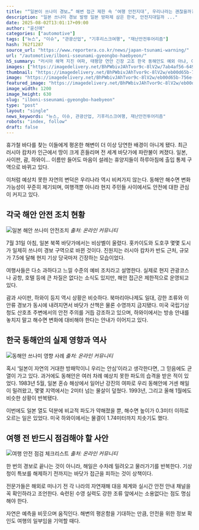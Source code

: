 ```yaml
---
title: "“일본이 쓰나미 경보…” 해변 접근 제한 속 ‘여행 안전지대’, 우리나라는 괜찮을까?"
description: "일본 쓰나미 경보 발령 일본 방파제 삼은 한국, 안전지대일까 ..."
date: 2025-08-02T13:01:17+09:00
author: "윤신애"
categories: ["automotive"]
tags: ["뉴스", "이슈", "관광산업", "기후리스크여행", "재난안전투어리즘"]
hash: 762f1287
source_url: "https://www.reportera.co.kr/news/japan-tsunami-warning/"
url: "/automotive/ilboni-sseunami-gyeongbo-haebyeon/"
h5_summary: "러시아 해역 지진 여파, 태평양 연안 긴장 고조 한국 동해안도 예외 아냐, 여행지 안전 확인 필수"
images: ["https://imagedelivery.net/BhPWbivJAhTvor9c-8lV2w/7ab4af56-6490-4cc3-a012-9362a21d2d00/public", "https://imagedelivery.net/BhPWbivJAhTvor9c-8lV2w/327aac4b-7f07-4e69-a42b-9552e5194400/public", "https://imagedelivery.net/BhPWbivJAhTvor9c-8lV2w/eb00d65b-756e-4c8f-951f-9f7f05f31000/public", "https://imagedelivery.net/BhPWbivJAhTvor9c-8lV2w/e831b914-72a5-4533-f785-c1d8b26b4c00/public"]
thumbnail: "https://imagedelivery.net/BhPWbivJAhTvor9c-8lV2w/eb00d65b-756e-4c8f-951f-9f7f05f31000/public"
image: "https://imagedelivery.net/BhPWbivJAhTvor9c-8lV2w/eb00d65b-756e-4c8f-951f-9f7f05f31000/public"
featured_image: "https://imagedelivery.net/BhPWbivJAhTvor9c-8lV2w/eb00d65b-756e-4c8f-951f-9f7f05f31000/public"
image_width: 1200
image_height: 630
slug: "ilboni-sseunami-gyeongbo-haebyeon"
type: "post"
layout: "single"
news_keywords: "뉴스, 이슈, 관광산업, 기후리스크여행, 재난안전투어리즘"
robots: "index, follow"
draft: false
---
```


휴가철 바다를 찾는 이들에게 평온한 해변이 더 이상 당연한 배경이 아니게 됐다. 최근 러시아 캄차카 인근에서 땅이 크게 흔들리며 전 세계 바닷가에 파란불이 켜졌다. 일본, 사이판, 괌, 하와이… 이름만 들어도 마음이 설레는 휴양지들이 하루아침에 출입 통제 구역으로 바뀌고 있다.

이처럼 예상치 못한 자연의 변덕은 우리나라 역시 비켜가지 않는다. 동해안 해수면 변화 가능성이 꾸준히 제기되며, 여행객뿐 아니라 현지 주민들 사이에서도 안전에 대한 관심이 커지고 있다.

## 각국 해안 안전 조치 현황

![일본 해안 쓰나미 안전조치](https://imagedelivery.net/BhPWbivJAhTvor9c-8lV2w/e831b914-72a5-4533-f785-c1d8b26b4c00/public)
*출처: 온라인 커뮤니티*


7월 31일 아침, 일본 북쪽 바닷가에서는 비상벨이 울렸다. 홋카이도와 도호쿠 몇몇 도시가 일제히 쓰나미 경보 구역으로 바뀐 것이다. 진원지는 러시아 캄차카 반도 근처, 규모가 7.5에 달해 현지 기상 당국마저 긴장하는 모습이었다.

여행사들은 다소 과하다고 느낄 수준의 예비 조치라고 설명한다. 실제로 현지 관광코스나 공항, 호텔 등에 큰 차질은 없다는 소식도 있지만, 해안 접근은 제한적으로 운영되고 있다.

괌과 사이판, 하와이 등지 역시 상황은 비슷하다. 북마리아나제도 일대, 강한 조류와 이안류 경보가 동시에 내려지면서 바닷가 산책은 물론 수영까지 금지됐다. 미국 국립기상청도 산호초 주변에서의 안전 주의를 거듭 강조하고 있으며, 하와이에서는 방송 안내를 놓치지 말고 해수면 변화에 대비해야 한다는 안내가 이어지고 있다.

## 한국 동해안의 실제 영향과 역사

![동해안 쓰나미 영향 사례](https://imagedelivery.net/BhPWbivJAhTvor9c-8lV2w/7ab4af56-6490-4cc3-a012-9362a21d2d00/public)
*출처: 온라인 커뮤니티*


혹시 ‘일본이 자연의 거대한 방패막이니 우리는 안심’이라고 생각한다면, 그 믿음에도 균열이 가고 있다. 과거에도 동해안은 여러 차례 예상치 못한 파도의 습격을 받은 적이 있었다. 1983년 5월, 일본 혼슈 해상에서 일어난 강진의 여파로 우리 동해안에 거센 해일이 밀려왔고, 몇몇 지역에서는 2미터 넘는 물살이 덮쳤다. 1993년, 그리고 올해 1월에도 비슷한 상황이 반복됐다.

이번에도 일본 열도 덕분에 비교적 파도가 약해졌을 뿐, 해수면 높이가 0.3미터 이하로 오르는 일은 있었다. 미국 하와이에서는 물결이 1.74미터까지 치솟기도 했다.

## 여행 전 반드시 점검해야 할 사안

![여행 안전 점검 체크리스트](https://imagedelivery.net/BhPWbivJAhTvor9c-8lV2w/327aac4b-7f07-4e69-a42b-9552e5194400/public)
*출처: 온라인 커뮤니티*


한 번의 경보로 끝나는 것이 아니라, 해일은 수차례 밀려오고 물러가기를 반복한다. 기상청이 특보를 해제하기 전까지는 바닷가 접근을 피하는 것이 상책이다.

전문가들은 해외로 떠나기 전 각 나라의 자연재해 대응 체계와 실시간 안전 안내 채널을 꼭 확인하라고 조언한다. 숙련된 수영 실력도 강한 조류 앞에서는 소용없다는 점도 명심해야 한다.

자연은 예측을 비웃으며 움직인다. 해변의 평온함을 기대하는 만큼, 안전을 위한 정보 확인도 여행의 일부임을 기억할 때다.
